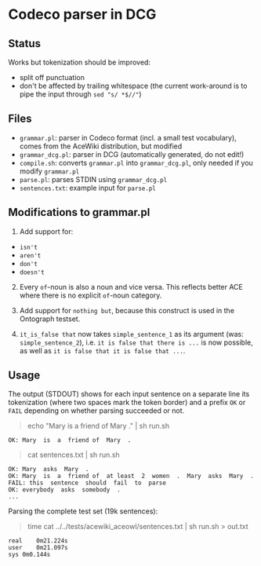 Codeco parser in DCG
====================

Status
------

Works but tokenization should be improved:

  - split off punctuation
  - don't be affected by trailing whitespace (the current work-around is to pipe the input through `sed "s/ *$//"`)

Files
-----

  - `grammar.pl`: parser in Codeco format (incl. a small test vocabulary), comes from the AceWiki distribution, but modified
  - `grammar_dcg.pl`: parser in DCG (automatically generated, do not edit!)
  - `compile.sh`: converts `grammar.pl` into `grammar_dcg.pl`, only needed if you modify `grammar.pl`
  - `parse.pl`: parses STDIN using `grammar_dcg.pl`
  - `sentences.txt`: example input for `parse.pl`


Modifications to grammar.pl
---------------------------

1. Add support for:

  - `isn't`
  - `aren't`
  - `don't`
  - `doesn't`

2. Every `of`-noun is also a noun and vice versa. This reflects better ACE
where there is no explicit `of`-noun category.

3. Add support for `nothing but`, because this construct is used in the
Ontograph testset.

4. `it_is_false that` now takes `simple_sentence_1` as its argument (was: `simple_sentence_2`),
i.e. `it is false that there is ...` is now possible, as well as
`it is false that it is false that ...`.


Usage
-----

The output (STDOUT) shows for each input sentence on a separate line
its tokenization (where two spaces mark the token border) and a prefix
`OK` or `FAIL` depending on whether parsing succeeded or not.

> echo "Mary is a friend of Mary ." | sh run.sh

	OK: Mary  is  a  friend of  Mary  .

> cat sentences.txt | sh run.sh

	OK: Mary  asks  Mary  .
	OK: Mary  is  a  friend of  at least  2  women  .  Mary  asks  Mary  .
	FAIL: this  sentence  should  fail  to  parse
	OK: everybody  asks  somebody  .
	...

Parsing the complete test set (19k sentences):

> time cat ../../tests/acewiki_aceowl/sentences.txt | sh run.sh > out.txt

	real	0m21.224s
	user	0m21.097s
	sys	0m0.144s
